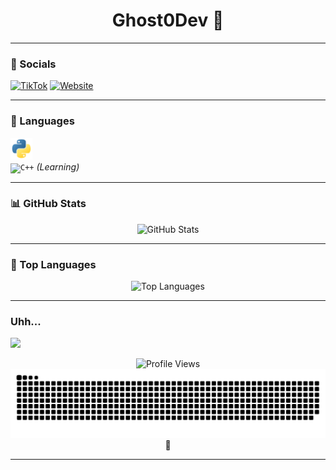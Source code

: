 <h1 align="center">Ghost0Dev 🌙</h1>

---

### 🌌 Socials
[![TikTok](https://img.shields.io/badge/TikTok-%23000000.svg?&style=for-the-badge&logo=TikTok&logoColor=white)][tiktok]
[![Website](https://img.shields.io/badge/Website-%2312100E.svg?&style=for-the-badge&logo=About.me&logoColor=white)][website]

---

### 🌙 Languages
<code><img height="35" src="https://raw.githubusercontent.com/github/explore/master/topics/python/python.png" alt="Python"></code>  
<code><img height="35" src="https://raw.githubusercontent.com/isocpp/logos/master/cpp_logo.png" alt="C++"></code> *(Learning)*

---

### 📊 GitHub Stats
<p align="center">
  <img src="https://github-readme-stats.vercel.app/api?username=ghost0dev&show_icons=true&theme=tokyonight&hide_border=true&bg_color=0D1117&title_color=8A2BE2&icon_color=8A2BE2" alt="GitHub Stats" />
</p>

---

### 📌 Top Languages
<p align="center">
  <img src="https://github-readme-stats.vercel.app/api/top-langs/?username=ghost0dev&layout=compact&theme=tokyonight&hide_border=true&bg_color=0D1117&title_color=8A2BE2" alt="Top Languages" />
</p>

---

### Uhh...

<img src="https://camo.githubusercontent.com/028dbf1ba1837170aabcce752cbae507646485b9ddc35a45244a9520890dc946/68747470733a2f2f63646e2e73696d706c6569636f6e732e6f72672f7562756e74752f453935343230" height="40" /> 


<p align="center">
  <!-- Option 1: Besucherzähler -->
  <img src="https://komarev.com/ghpvc/?username=ghost0dev&label=Profile%20Views&color=8A2BE2&style=flat-square" alt="Profile Views"/>

  <!-- Option 2: Snake Animation -->
  <br>
  <img src="https://raw.githubusercontent.com/Platane/snk/output/github-contribution-grid-snake.svg" alt="Snake Animation" />

  <!-- Option 3: Kleine Nacht-Emoji-Reihe -->
  <br>
  🌙 

---

[tiktok]: https://www.tiktok.com/@raphi.muc  
[website]: https://guns.lol/raphimuc
